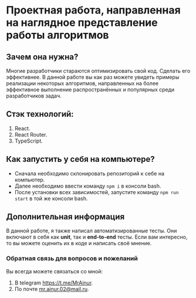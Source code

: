 # Проектная работа, направленная на наглядное представление работы алгоритмов

## Зачем она нужна?
Многие разработчики стараются оптимизировать свой код. Сделать его эффективнее.
В данной работе вы как раз можете увидеть примеры реализации некоторых алгоритмов,
направленных на более эффективное выполнение распространённых и популярных среди разработчиков задач.

## Стэк технологий:
1. React.
2. React Router.
3. TypeScript.

## Как запустить у себя на компьютере?
- Сначала необходимо склонировать репозиторий к себе на компьютер.
- Далее необходимо ввести команду `npm i` в консоли bash.
- После установки всех зависимостей, запустите команду `npm run start` в той же консоли bash.

## Дополнительная информация
В данной работе, я также написал автоматизированные тесты. 
Они включают в себя как **unit**, так и **end-to-end** тесты. 
Если вам интересно, то вы можете оценить их в коде и написать своё мнение.

### Обратная связь для вопросов и пожеланий
Вы всегда можете связаться со мной:
1. В telegram <https://t.me/MrAinur>.
2. По почте mr.ainur.02@mail.ru.
